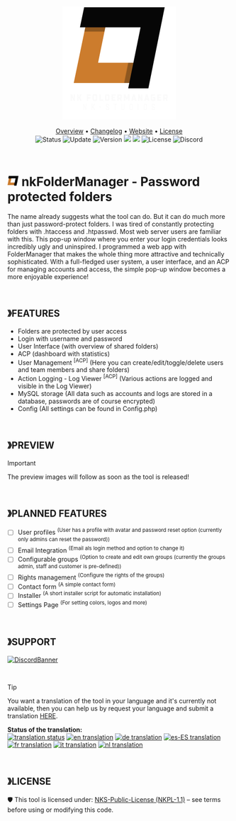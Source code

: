 <!-- HEADER -->
<p align="center">
  <img src="assets/img/logo-large.png" style="height: 256px;">
</p>

<!-- MAIN INFORMATION -->
<p align="center">
  <a href="#-nkfoldermanager---password-protected-folders">Overview</a> •
  <a href="/CHANGELOG.md">Changelog</a> •
  <a href="https://nicekype.de">Website</a> •
  <a href="https://github.com/NK-Studios-eu/nkFolderManager?tab=License-1-ov-file">License</a><br>
  <img src="https://img.shields.io/badge/Status-WIP-CC0000.svg?style=for-the-badge" alt="Status">
  <img src="https://img.shields.io/badge/Last%20Update-07.05.2025-272727.svg?style=for-the-badge" alt="Update">
  <img src="https://img.shields.io/badge/Version-1.0.0-blue.svg?style=for-the-badge" alt="Version">
  <img src="https://img.shields.io/github/downloads/NK-Studios-eu/nkFolderManager/total?style=for-the-badge">
  <img src="https://img.shields.io/github/issues/NK-Studios-eu/nkFolderManager.svg?style=for-the-badge">
  <img src="https://img.shields.io/badge/License-NKPL--1.1-red.svg?style=for-the-badge" alt="License">
  <img src="https://dcbadge.limes.pink/api/server/https://discord.gg/nicekype?style=for-the-badge" alt="Discord" href="https://discord.gg/nicekype">
</p>

<br>

<!-- DESCRIPTION -->
# <img src="assets/img/logo.png" style="height: 25px;"> nkFolderManager - Password protected folders
The name already suggests what the tool can do. But it can do much more than just password-protect folders.
I was tired of constantly protecting folders with .htaccess and .htpasswd. Most web server users are familiar with this. This pop-up window where you enter your login credentials looks incredibly ugly and uninspired.
I programmed a web app with FolderManager that makes the whole thing more attractive and technically sophisticated.
With a full-fledged user system, a user interface, and an ACP for managing accounts and access, the simple pop-up window becomes a more enjoyable experience!

<br>

<!-- FEATURES -->
## 》FEATURES
- Folders are protected by user access
- Login with username and password
- User Interface (with overview of shared folders)
- ACP (dashboard with statistics)
- User Management <sup>[ACP]</sup> (Here you can create/edit/toggle/delete users and team members and share folders)
- Action Logging - Log Viewer <sup>[ACP]</sup> (Various actions are logged and visible in the Log Viewer)
- MySQL storage (All data such as accounts and logs are stored in a database, passwords are of course encrypted)
- Config (All settings can be found in Config.php)

<br>

<!-- PREVIEW -->
## 》PREVIEW
> [!IMPORTANT]
> The preview images will follow as soon as the tool is released!

<br>

<!-- PLANNED FEATURES -->
## 》PLANNED FEATURES
- [ ] User profiles <sup>(User has a profile with avatar and password reset option (currently only admins can reset the password))</sup>
- [ ] Email Integration <sup>(Email als login method and option to change it)</sup>
- [ ] Configurable groups <sup>(Option to create and edit own groups (currently the groups admin, staff and customer is pre-defined))</sup>
- [ ] Rights management <sup>(Configure the rights of the groups)</sup>
- [ ] Contact form <sup>(A simple contact form)</sup>
- [ ] Installer <sup>(A short installer script for automatic installation)</sup>
- [ ] Settings Page <sup>(For setting colors, logos and more)</sup>

<br>

<!-- SUPPORT -->
## 》SUPPORT
[![DiscordBanner](https://invidget.switchblade.xyz/242443392389349376?language=de)](https://discord.gg/nicekype)

<br>

> [!TIP]
> You want a translation of the tool in your language and it's currently not available, then you can help us by request your language and submit a translation [HERE](https://crowdin.com/project/nkfoldermanager).

**Status of the translation:**<br>
[![translation status](https://badges.crowdin.net/nkfoldermanager/localized.svg
)](https://crowdin.com/project/nkwiki)
[![en translation](https://img.shields.io/badge/en_US-100%25-blue?style=flat-square&logo=crowdin&label=en-US
)](https://crowdin.com/project/nkfoldermanager)
[![de translation](https://img.shields.io/badge/dynamic/json?color=blue&label=de&style=flat-square&logo=crowdin&query=%24.progress.0.data.translationProgress&url=https%3A%2F%2Fbadges.awesome-crowdin.com%2Fstats-17199836-806466.json)](https://crowdin.com/project/nkfoldermanager)
[![es-ES translation](https://img.shields.io/badge/dynamic/json?color=blue&label=es-ES&style=flat-square&logo=crowdin&query=%24.progress.1.data.translationProgress&url=https%3A%2F%2Fbadges.awesome-crowdin.com%2Fstats-17199836-806466.json)](https://crowdin.com/project/nkfoldermanager)
[![fr translation](https://img.shields.io/badge/dynamic/json?color=blue&label=fr&style=flat-square&logo=crowdin&query=%24.progress.2.data.translationProgress&url=https%3A%2F%2Fbadges.awesome-crowdin.com%2Fstats-17199836-806466.json)](https://crowdin.com/project/nkfoldermanager)
[![it translation](https://img.shields.io/badge/dynamic/json?color=blue&label=it&style=flat-square&logo=crowdin&query=%24.progress.3.data.translationProgress&url=https%3A%2F%2Fbadges.awesome-crowdin.com%2Fstats-17199836-806466.json)](https://crowdin.com/project/nkfoldermanager)
[![nl translation](https://img.shields.io/badge/dynamic/json?color=blue&label=nl&style=flat-square&logo=crowdin&query=%24.progress.4.data.translationProgress&url=https%3A%2F%2Fbadges.awesome-crowdin.com%2Fstats-17199836-806466.json)](https://crowdin.com/project/nkfoldermanager)

<br>

<!-- LICENSE -->
## 》LICENSE
🛡️ This tool is licensed under: [NKS-Public-License (NKPL-1.1)](/LICENSE) – see terms before using or modifying this code.